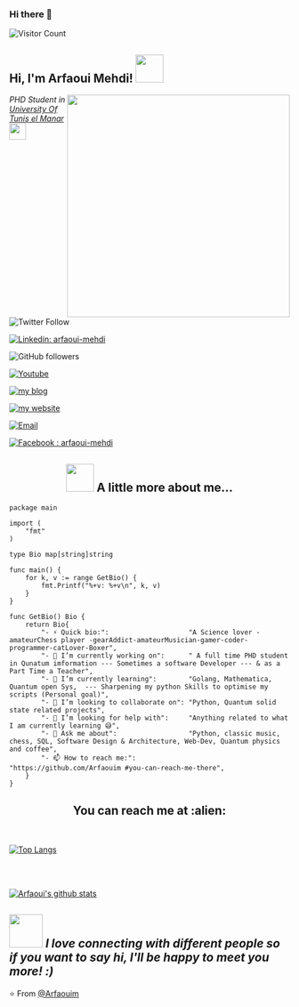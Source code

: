 

### Hi there 👋

![Visitor Count](https://profile-counter.glitch.me/{Arfaouim}/count.svg)


<h2> Hi, I'm Arfaoui Mehdi! <img src="https://media.giphy.com/media/mGcNjsfWAjY5AEZNw6/giphy.gif" width="50"></h2>
<img align='right' src="https://media.giphy.com/media/8Lc5xmvzRhlLy/giphy.gif" width="400">
<p><em>PHD Student in <a href="http://www.fst.rnu.tn">University Of Tunis el Manar</a><img src="https://media.giphy.com/media/fYSnHlufseco8Fh93Z/giphy.gif" width="30"></br>
</em></p>

![Twitter Follow](https://img.shields.io/twitter/url?style=social&url=https%3A%2F%2Ftwitter.com%2FArfaoui_Mehdi2)

[![Linkedin: arfaoui-mehdi](https://img.shields.io/badge/-Linkedin-blue?style=flat-square&logo=Linkedin&logoColor=white&link=https://www.linkedin.com/in/arfaoui-mehdi/)](https://www.linkedin.com/in/arfaoui-mehdi/)

![GitHub followers](https://img.shields.io/github/followers/Arfaouim?style=social)

[![Youtube](https://img.shields.io/badge/-Youtube-red?style=flat-square&logo=Youtube&logoColor=white&link=https://www.linkedin.com/in/arfaoui-mehdi/)](https://www.youtube.com/channel/UCuYXHOQap7JJjtMnAuiyVeA)

[![my blog](https://img.shields.io/badge/Blogger-FF5722?style=for-the-badge&logo=blogger&logoColor=white)](https://arfaouim-quantumland.blogspot.com/)

[![my website](https://img.shields.io/badge/-quantumland-61DAFB?logo=react&logoColor=white&logoWidth=30)](https://quantumland.000webhostapp.com/)

<a href="mailto:arfaouimehdi20@yahoo.fr"><img alt="Email" src="https://img.shields.io/badge/Email-arfaouimehdi20@yahoo.fr-purple?style=flat-square&logo=Yahoo!&logoColor=white"></a>

[![Facebook : arfaoui-mehdi](https://img.shields.io/badge/-Facebook-darkblue?style=flat-square&logo=Facebook&logoColor=white&link=https://www.facebook.com/MeHdi.ArFoUi.37)](https://www.facebook.com/MeHdi.ArFoUi.37)
 

<h2 align="center"><img src="https://media.giphy.com/media/VgCDAzcKvsR6OM0uWg/giphy.gif" width="50"> A little more about me...</h2>

```golang
package main

import (
	"fmt"
)

type Bio map[string]string

func main() {
	for k, v := range GetBio() {
		fmt.Printf("%+v: %+v\n", k, v)
	}
}

func GetBio() Bio {
	return Bio{
		"- ⚡ Quick bio:":                    "A Science lover -amateurChess player -gearAddict-amateurMusician-gamer-coder-programmer-catLover-Boxer",
		"- 🔭 I’m currently working on":      " A full time PHD student in Qunatum imformation --- Sometimes a software Developer --- & as a Part Time a Teacher",
		"- 🌱 I’m currently learning":        "Golang, Mathematica, Quantum open Sys,  --- Sharpening my python Skills to optimise my scripts (Personal goal)",
		"- 👯 I’m looking to collaborate on": "Python, Quantum solid state related projects",
		"- 🤔 I’m looking for help with":     "Anything related to what I am currently learning 😅",
		"- 💬 Ask me about":                  "Python, classic music, chess, SQL, Software Design & Architecture, Web-Dev, Quantum physics and coffee",
		"- 📫 How to reach me:":              "https://github.com/Arfaouim #you-can-reach-me-there",
	}
}
```
<h2 align="center">You can reach me at :alien:</h2>

<br/>

[![Top Langs](https://github-readme-stats.vercel.app/api/top-langs/?username=Arfaouim&layout=compact)](https://github.com/anuraghazra/github-readme-stats)

<br><br>

[![Arfaoui's github stats](https://github-readme-stats.vercel.app/api?username=Arfaouim&show_icons=true&theme=merko&hide=["contribs","issues"])](https://github.com/Arfaouim)

<img src="https://media.giphy.com/media/LnQjpWaON8nhr21vNW/giphy.gif" width="60"> <em><b>I love connecting with different people</b> so if you want to say <b>hi, I'll be happy to meet you more!</b> :)</em>
---

⭐️ From [@Arfaouim](https://github.com/Arfaouim) 

<!--
**Arfaouim/Arfaouim** is a ✨ _special_ ✨ repository because its `README.md` (this file) appears on your GitHub profile.
 

